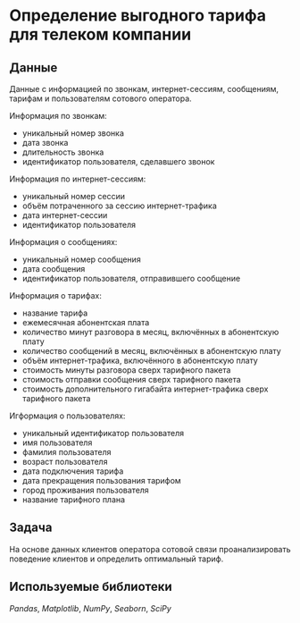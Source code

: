 # Определение выгодного тарифа для телеком компании

## Данные

Данные с информацией по звонкам, интернет-сессиям, сообщениям, тарифам и пользователям сотового оператора.

Информация по звонкам:
* уникальный номер звонка
* дата звонка
* длительность звонка
* идентификатор пользователя, сделавшего звонок

Информация по интернет-сессиям:
* уникальный номер сессии
* объём потраченного за сессию интернет-трафика
* дата интернет-сессии
* идентификатор пользователя 

Информация о сообщениях:
* уникальный номер сообщения
* дата сообщения
* идентификатор пользователя, отправившего сообщение

Информация о тарифах:
* название тарифа
* ежемесячная абонентская плата
* количество минут разговора в месяц, включённых в абонентскую плату
* количество сообщений в месяц, включённых в абонентскую плату
* объём интернет-трафика, включённого в абонентскую плату 
* стоимость минуты разговора сверх тарифного пакета
* стоимость отправки сообщения сверх тарифного пакета
* стоимость дополнительного гигабайта интернет-трафика сверх тарифного пакета

Игформация о пользователях:
* уникальный идентификатор пользователя
* имя пользователя
* фамилия пользователя
* возраст пользователя
* дата подключения тарифа
* дата прекращения пользования тарифом
* город проживания пользователя
* название тарифного плана

## Задача

На основе данных клиентов оператора сотовой связи проанализировать поведение клиентов и определить оптимальный тариф.

## Используемые библиотеки

_Pandas_, _Matplotlib_, _NumPy_, _Seaborn_, _SciPy_


